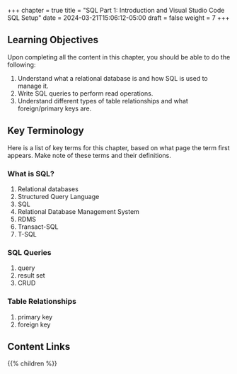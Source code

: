 +++
chapter = true
title = "SQL Part 1: Introduction and Visual Studio Code SQL Setup"
date = 2024-03-21T15:06:12-05:00
draft = false
weight = 7
+++

## Learning Objectives

Upon completing all the content in this chapter, you should be able to do the following:

1. Understand what a relational database is and how SQL is used to manage it.
1. Write SQL queries to perform read operations.
1. Understand different types of table relationships and what foreign/primary keys are.

## Key Terminology

Here is a list of key terms for this chapter, based on what page the term first appears. Make note of these terms and their definitions.

### What is SQL?

1. Relational databases
1. Structured Query Language
1. SQL
1. Relational Database Management System
1. RDMS
1. Transact-SQL
1. T-SQL

### SQL Queries

1. query
1. result set
1. CRUD

### Table Relationships

1. primary key
1. foreign key

## Content Links

{{% children %}}
